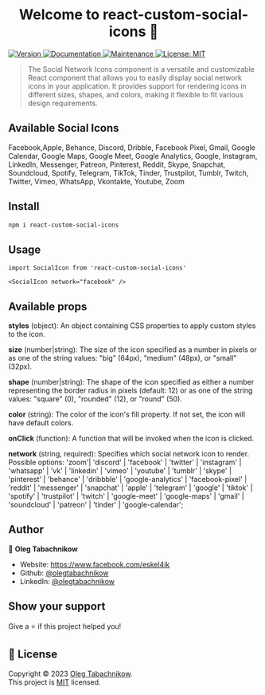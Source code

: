 <h1 align="center">Welcome to react-custom-social-icons 👋</h1>
<p>
  <a href="https://www.npmjs.com/package/react-custom-social-icons" target="_blank">
    <img alt="Version" src="https://img.shields.io/npm/v/react-custom-social-icons.svg">
  </a>
  <a href="https://github.com/olegtabachnikow/react-custom-social-icons#readme" target="_blank">
    <img alt="Documentation" src="https://img.shields.io/badge/documentation-yes-brightgreen.svg" />
  </a>
  <a href="https://github.com/olegtabachnikow/react-custom-social-icons/graphs/commit-activity" target="_blank">
    <img alt="Maintenance" src="https://img.shields.io/badge/Maintained%3F-yes-green.svg" />
  </a>
  <a href="https://github.com/olegtabachnikow/react-custom-social-icons/blob/master/LICENSE" target="_blank">
    <img alt="License: MIT" src="https://img.shields.io/github/license/olegtabachnikow/react-custom-social-icons" />
  </a>
</p>

> The Social Network Icons component is a versatile and customizable React component that allows you to easily display social network icons in your application. It provides support for rendering icons in different sizes, shapes, and colors, making it flexible to fit various design requirements.

## Available Social Icons

Facebook,Apple, Behance, Discord, Dribble, Facebook Pixel, Gmail, Google Calendar, Google Maps, Google Meet, Google Analytics, Google, Instagram, LinkedIn, Messenger, Patreon, Pinterest, Reddit, Skype, Snapchat, Soundcloud, Spotify, Telegram, TikTok, Tinder, Trustpilot, Tumblr, Twitch, Twitter, Vimeo, WhatsApp, Vkontakte, Youtube, Zoom

## Install

```sh
npm i react-custom-social-icons
```

## Usage

```
import SocialIcon from 'react-custom-social-icons'

<SocialIcon network="facebook" />
```

## Available props

**styles** (object): An object containing CSS properties to apply custom styles to the icon.

**size** (number|string): The size of the icon specified as a number in pixels or as one of the string values: "big" (64px), "medium" (48px), or "small" (32px).

**shape** (number|string): The shape of the icon specified as either a number representing the border radius in pixels (default: 12) or as one of the string values: "square" (0), "rounded" (12), or "round" (50).

**color** (string): The color of the icon's fill property. If not set, the icon will have default colors.

**onClick** (function): A function that will be invoked when the icon is clicked.

**network** (string, required): Specifies which social network icon to render. Possible options:
'zoom'| 'discord' | 'facebook' | 'twitter' | 'instagram' | 'whatsapp' | 'vk' | 'linkedin' | 'vimeo' | 'youtube' | 'tumblr' | 'skype' | 'pinterest' | 'behance' | 'dribbble' | 'google-analytics' | 'facebook-pixel' | 'reddit' | 'messenger' | 'snapchat' | 'apple' | 'telegram' | 'google' | 'tiktok' | 'spotify' | 'trustpilot' | 'twitch' | 'google-meet' | 'google-maps' | 'gmail' | 'soundcloud' | 'patreon' | 'tinder' | 'google-calendar';

## Author

👤 **Oleg Tabachnikow**

- Website: https://www.facebook.com/eskel4ik
- Github: [@olegtabachnikow](https://github.com/olegtabachnikow)
- LinkedIn: [@olegtabachnikow](https://linkedin.com/in/olegtabachnikow)

## Show your support

Give a ⭐️ if this project helped you!

## 📝 License

Copyright © 2023 [Oleg Tabachnikow](https://github.com/olegtabachnikow).<br />
This project is [MIT](https://github.com/olegtabachnikow/react-custom-social-icons/blob/master/LICENSE) licensed.
